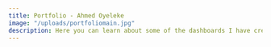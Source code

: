 ```yaml
---
title: Portfolio - Ahmed Oyeleke
image: "/uploads/portfoliomain.jpg"
description: Here you can learn about some of the dashboards I have created. Unfortunately most of my work contains propietary information and cannot shown here, but I am able to discuss the contents privately.
---
```


